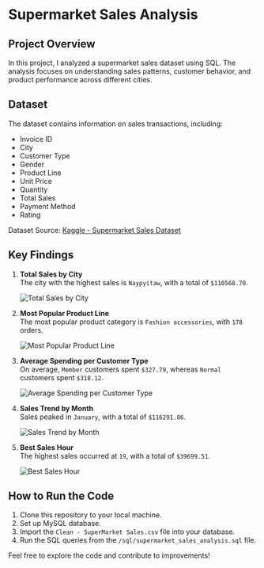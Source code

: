 # Supermarket Sales Analysis

## Project Overview
In this project, I analyzed a supermarket sales dataset using SQL. The analysis focuses on understanding sales patterns, customer behavior, and product performance across different cities.

## Dataset
The dataset contains information on sales transactions, including:
- Invoice ID
- City
- Customer Type
- Gender
- Product Line
- Unit Price
- Quantity
- Total Sales
- Payment Method
- Rating

Dataset Source: [Kaggle - Supermarket Sales Dataset](https://www.kaggle.com/datasets/aungpyaeap/supermarket-sales)

## Key Findings
1. **Total Sales by City**  
   The city with the highest sales is `Naypyitaw`, with a total of `$110568.70`.

   ![Total Sales by City](https://raw.githubusercontent.com/aadityathapa/SuperMarketSalesAnalysis/refs/heads/main/Visualization/Images/Total%20Sales%20by%20City.png)

2. **Most Popular Product Line**  
   The most popular product category is `Fashion accessories`, with `178` orders.

   ![Most Popular Product Line](https://raw.githubusercontent.com/aadityathapa/SuperMarketSalesAnalysis/refs/heads/main/Visualization/Images/Most%20Popular%20Product%20Line.png)

3. **Average Spending per Customer Type**  
   On average, `Member` customers spent `$327.79`, whereas `Normal` customers spent `$318.12`.

   ![Average Spending per Customer Type](https://raw.githubusercontent.com/aadityathapa/SuperMarketSalesAnalysis/refs/heads/main/Visualization/Images/Average%20Spending%20per%20Customer%20Type.png)

4. **Sales Trend by Month**  
   Sales peaked in `January`, with a total of `$116291.86`.

   ![Sales Trend by Month](https://raw.githubusercontent.com/aadityathapa/SuperMarketSalesAnalysis/refs/heads/main/Visualization/Images/Sales%20Trend%20by%20Month.png)

5. **Best Sales Hour**  
   The highest sales occurred at `19`, with a total of `$39699.51`.

   ![Best Sales Hour](https://raw.githubusercontent.com/aadityathapa/SuperMarketSalesAnalysis/refs/heads/main/Visualization/Images/Best%20Sales%20Hour.png)

## How to Run the Code
1. Clone this repository to your local machine.
2. Set up MySQL database.
3. Import the `Clean - SuperMarket Sales.csv` file into your database.
4. Run the SQL queries from the `/sql/supermarket_sales_analysis.sql` file.

Feel free to explore the code and contribute to improvements!
